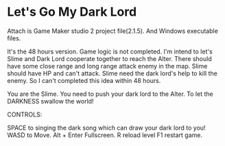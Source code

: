 # Let's Go My Dark Lord

Attach is Game Maker studio 2 project file(2.1.5). And Windows executable files.

It's the 48 hours version. Game logic is not completed. I'm intend to let's Slime and Dark Lord cooperate together to reach the Alter. There should have some close range and long range attack enemy in the map.  Slime should have HP and can't attack. Slime need the dark lord's help to kill the enemy. So I can't completed this idea within 48 hours.

You are the Slime. You need to push your dark lord to the Alter. To let the DARKNESS swallow the world!

CONTROLS:

SPACE to singing the dark song which can draw your dark lord to you!
WASD to Move.
Alt + Enter  Fullscreen.
R reload level
F1 restart game.
